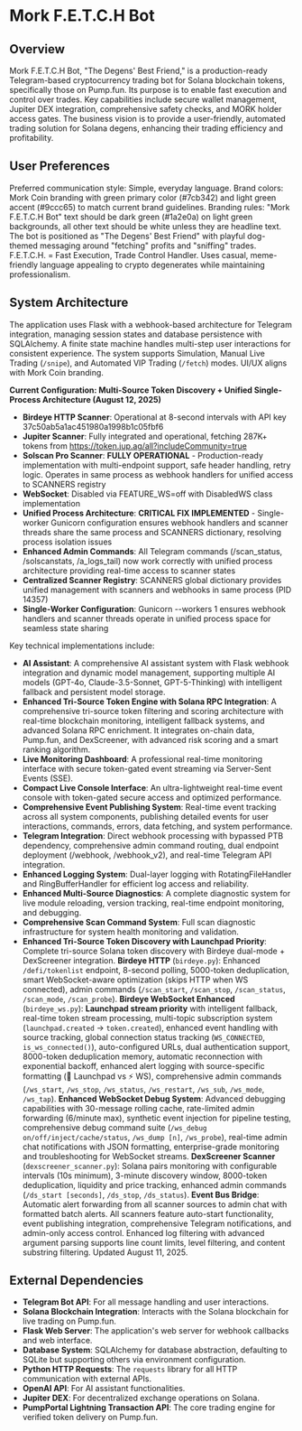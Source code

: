# Mork F.E.T.C.H Bot

## Overview
Mork F.E.T.C.H Bot, "The Degens' Best Friend," is a production-ready Telegram-based cryptocurrency trading bot for Solana blockchain tokens, specifically those on Pump.fun. Its purpose is to enable fast execution and control over trades. Key capabilities include secure wallet management, Jupiter DEX integration, comprehensive safety checks, and MORK holder access gates. The business vision is to provide a user-friendly, automated trading solution for Solana degens, enhancing their trading efficiency and profitability.

## User Preferences
Preferred communication style: Simple, everyday language.
Brand colors: Mork Coin branding with green primary color (#7cb342) and light green accent (#9ccc65) to match current brand guidelines.
Branding rules: "Mork F.E.T.C.H Bot" text should be dark green (#1a2e0a) on light green backgrounds, all other text should be white unless they are headline text. The bot is positioned as "The Degens' Best Friend" with playful dog-themed messaging around "fetching" profits and "sniffing" trades. F.E.T.C.H. = Fast Execution, Trade Control Handler. Uses casual, meme-friendly language appealing to crypto degenerates while maintaining professionalism.

## System Architecture
The application uses Flask with a webhook-based architecture for Telegram integration, managing session states and database persistence with SQLAlchemy. A finite state machine handles multi-step user interactions for consistent experience. The system supports Simulation, Manual Live Trading (`/snipe`), and Automated VIP Trading (`/fetch`) modes. UI/UX aligns with Mork Coin branding.

**Current Configuration: Multi-Source Token Discovery + Unified Single-Process Architecture (August 12, 2025)**
- **Birdeye HTTP Scanner**: Operational at 8-second intervals with API key 37c50ab5a1ac451980a1998b1c05fbf6
- **Jupiter Scanner**: Fully integrated and operational, fetching 287K+ tokens from https://token.jup.ag/all?includeCommunity=true
- **Solscan Pro Scanner**: **FULLY OPERATIONAL** - Production-ready implementation with multi-endpoint support, safe header handling, retry logic. Operates in same process as webhook handlers for unified access to SCANNERS registry
- **WebSocket**: Disabled via FEATURE_WS=off with DisabledWS class implementation 
- **Unified Process Architecture**: **CRITICAL FIX IMPLEMENTED** - Single-worker Gunicorn configuration ensures webhook handlers and scanner threads share the same process and SCANNERS dictionary, resolving process isolation issues
- **Enhanced Admin Commands**: All Telegram commands (/scan_status, /solscanstats, /a_logs_tail) now work correctly with unified process architecture providing real-time access to scanner states
- **Centralized Scanner Registry**: SCANNERS global dictionary provides unified management with scanners and webhooks in same process (PID 14357)
- **Single-Worker Configuration**: Gunicorn --workers 1 ensures webhook handlers and scanner threads operate in unified process space for seamless state sharing

Key technical implementations include:
- **AI Assistant**: A comprehensive AI assistant system with Flask webhook integration and dynamic model management, supporting multiple AI models (GPT-4o, Claude-3.5-Sonnet, GPT-5-Thinking) with intelligent fallback and persistent model storage.
- **Enhanced Tri-Source Token Engine with Solana RPC Integration**: A comprehensive tri-source token filtering and scoring architecture with real-time blockchain monitoring, intelligent fallback systems, and advanced Solana RPC enrichment. It integrates on-chain data, Pump.fun, and DexScreener, with advanced risk scoring and a smart ranking algorithm.
- **Live Monitoring Dashboard**: A professional real-time monitoring interface with secure token-gated event streaming via Server-Sent Events (SSE).
- **Compact Live Console Interface**: An ultra-lightweight real-time event console with token-gated secure access and optimized performance.
- **Comprehensive Event Publishing System**: Real-time event tracking across all system components, publishing detailed events for user interactions, commands, errors, data fetching, and system performance.
- **Telegram Integration**: Direct webhook processing with bypassed PTB dependency, comprehensive admin command routing, dual endpoint deployment (/webhook, /webhook_v2), and real-time Telegram API integration.
- **Enhanced Logging System**: Dual-layer logging with RotatingFileHandler and RingBufferHandler for efficient log access and reliability.
- **Enhanced Multi-Source Diagnostics**: A complete diagnostic system for live module reloading, version tracking, real-time endpoint monitoring, and debugging.
- **Comprehensive Scan Command System**: Full scan diagnostic infrastructure for system health monitoring and validation.
- **Enhanced Tri-Source Token Discovery with Launchpad Priority**: Complete tri-source Solana token discovery with Birdeye dual-mode + DexScreener integration. **Birdeye HTTP** (`birdeye.py`): Enhanced `/defi/tokenlist` endpoint, 8-second polling, 5000-token deduplication, smart WebSocket-aware optimization (skips HTTP when WS connected), admin commands (`/scan_start`, `/scan_stop`, `/scan_status`, `/scan_mode`, `/scan_probe`). **Birdeye WebSocket Enhanced** (`birdeye_ws.py`): **Launchpad stream priority** with intelligent fallback, real-time token stream processing, multi-topic subscription system (`launchpad.created` → `token.created`), enhanced event handling with source tracking, global connection status tracking (`WS_CONNECTED`, `is_ws_connected()`), auto-configured URLs, dual authentication support, 8000-token deduplication memory, automatic reconnection with exponential backoff, enhanced alert logging with source-specific formatting (🚀 Launchpad vs ⚡ WS), comprehensive admin commands (`/ws_start`, `/ws_stop`, `/ws_status`, `/ws_restart`, `/ws_sub`, `/ws_mode`, `/ws_tap`). **Enhanced WebSocket Debug System**: Advanced debugging capabilities with 30-message rolling cache, rate-limited admin forwarding (6/minute max), synthetic event injection for pipeline testing, comprehensive debug command suite (`/ws_debug on/off/inject/cache/status`, `/ws_dump [n]`, `/ws_probe`), real-time admin chat notifications with JSON formatting, enterprise-grade monitoring and troubleshooting for WebSocket streams. **DexScreener Scanner** (`dexscreener_scanner.py`): Solana pairs monitoring with configurable intervals (10s minimum), 3-minute discovery window, 8000-token deduplication, liquidity and price tracking, enhanced admin commands (`/ds_start [seconds]`, `/ds_stop`, `/ds_status`). **Event Bus Bridge**: Automatic alert forwarding from all scanner sources to admin chat with formatted batch alerts. All scanners feature auto-start functionality, event publishing integration, comprehensive Telegram notifications, and admin-only access control. Enhanced log filtering with advanced argument parsing supports line count limits, level filtering, and content substring filtering. Updated August 11, 2025.

## External Dependencies
- **Telegram Bot API**: For all message handling and user interactions.
- **Solana Blockchain Integration**: Interacts with the Solana blockchain for live trading on Pump.fun.
- **Flask Web Server**: The application's web server for webhook callbacks and web interface.
- **Database System**: SQLAlchemy for database abstraction, defaulting to SQLite but supporting others via environment configuration.
- **Python HTTP Requests**: The `requests` library for all HTTP communication with external APIs.
- **OpenAI API**: For AI assistant functionalities.
- **Jupiter DEX**: For decentralized exchange operations on Solana.
- **PumpPortal Lightning Transaction API**: The core trading engine for verified token delivery on Pump.fun.